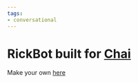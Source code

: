 ```yaml
---
tags:
- conversational
---
```

# RickBot built for [Chai](https://chai.ml/)
Make your own [here](https://colab.research.google.com/drive/1o5LxBspm-C28HQvXN-PRQavapDbm5WjG?usp=sharing)
